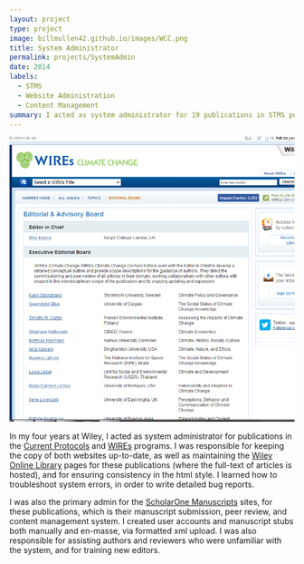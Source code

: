 ```yaml
---
layout: project
type: project
image: billmullen42.github.io/images/WCC.png
title: System Administrator
permalink: projects/SystemAdmin
date: 2014
labels:
  - STMS
  - Website Administration
  - Content Management
summary: I acted as system administrator for 19 publications in STMS publishing.
---
```


<img class="ui medium right floated rounded image" src="/images/WCC.png">

In my four years at Wiley, I acted as system administrator for publications in the [Current Protocols](www.currentprotocols.com) and [WIREs](wires.wiley.com) programs. I was responsible for keeping the copy of both websites up-to-date, as well as maintaining the [Wiley Online Library](http://onlinelibrary.wiley.com/) pages for these publications (where the full-text of articles is hosted), and for ensuring consistency in the html style. I learned how to troubleshoot system errors, in order to write detailed bug reports.

I was also the primary admin for the [ScholarOne Manuscripts](https://mc.manuscriptcentral.com/cp) sites, for these publications, which is their manuscript submission, peer review, and content management system. I created user accounts and manuscript stubs both manually and en-masse, via formatted xml upload. I was also responsible for assisting authors and reviewers who were unfamiliar with the system, and for training new editors.
